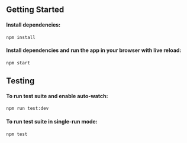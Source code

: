 ## Getting Started

#### Install dependencies:
```shell
npm install
```

#### Install dependencies and run the app in your browser with live reload:
```shell
npm start
```

## Testing

#### To run test suite and enable auto-watch:
```shell
npm run test:dev
```

#### To run test suite in single-run mode:
```shell
npm test
```
